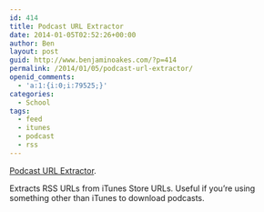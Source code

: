```yaml
---
id: 414
title: Podcast URL Extractor
date: 2014-01-05T02:52:26+00:00
author: Ben
layout: post
guid: http://www.benjaminoakes.com/?p=414
permalink: /2014/01/05/podcast-url-extractor/
openid_comments:
  - 'a:1:{i:0;i:79525;}'
categories:
  - School
tags:
  - feed
  - itunes
  - podcast
  - rss
---
```

[Podcast URL Extractor](http://itunes.so-nik.com/).

Extracts RSS URLs from iTunes Store URLs. Useful if you&#8217;re using something other than iTunes to download podcasts.